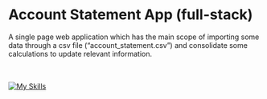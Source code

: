# Account Statement App (full-stack)

A single page web application which has the main scope of importing some data through a csv file (“account_statement.csv”) and consolidate some calculations to update relevant information.

<br><br>
[![My Skills](https://skills.thijs.gg/icons?i=nodejs,react,sass)](https://skills.thijs.gg)
